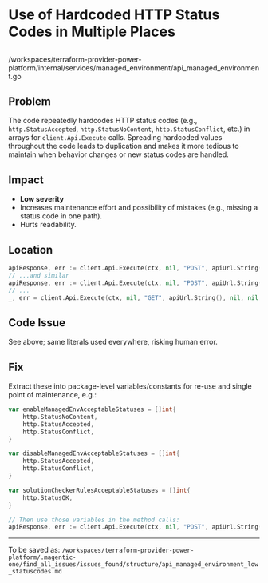 # Use of Hardcoded HTTP Status Codes in Multiple Places

##

/workspaces/terraform-provider-power-platform/internal/services/managed_environment/api_managed_environment.go

## Problem

The code repeatedly hardcodes HTTP status codes (e.g., `http.StatusAccepted`, `http.StatusNoContent`, `http.StatusConflict`, etc.) in arrays for `client.Api.Execute` calls. Spreading hardcoded values throughout the code leads to duplication and makes it more tedious to maintain when behavior changes or new status codes are handled.

## Impact

- **Low severity**
- Increases maintenance effort and possibility of mistakes (e.g., missing a status code in one path).
- Hurts readability.

## Location

```go
apiResponse, err := client.Api.Execute(ctx, nil, "POST", apiUrl.String(), nil, managedEnvSettings, []int{http.StatusNoContent, http.StatusAccepted, http.StatusConflict}, nil)
// ...and similar
apiResponse, err := client.Api.Execute(ctx, nil, "POST", apiUrl.String(), nil, managedEnv, []int{http.StatusAccepted, http.StatusConflict}, nil)
// ...
_, err = client.Api.Execute(ctx, nil, "GET", apiUrl.String(), nil, nil, []int{http.StatusOK}, &solutionCheckerRulesArrayDto)
```

## Code Issue

See above; same literals used everywhere, risking human error.

## Fix

Extract these into package-level variables/constants for re-use and single point of maintenance, e.g.:

```go
var enableManagedEnvAcceptableStatuses = []int{
    http.StatusNoContent,
    http.StatusAccepted,
    http.StatusConflict,
}

var disableManagedEnvAcceptableStatuses = []int{
    http.StatusAccepted,
    http.StatusConflict,
}

var solutionCheckerRulesAcceptableStatuses = []int{
    http.StatusOK,
}

// Then use those variables in the method calls:
apiResponse, err := client.Api.Execute(ctx, nil, "POST", apiUrl.String(), nil, managedEnvSettings, enableManagedEnvAcceptableStatuses, nil)
```

---

To be saved as:
`/workspaces/terraform-provider-power-platform/.magentic-one/find_all_issues/issues_found/structure/api_managed_environment_low_statuscodes.md`
